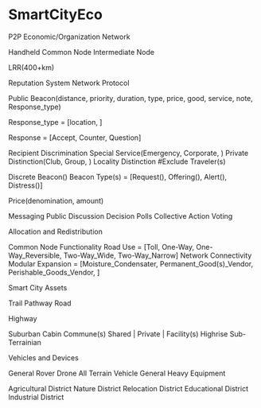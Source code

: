 # SmartCityEco

P2P Economic/Organization Network

Handheld
Common Node
Intermediate Node

LRR(400+km)

Reputation System
Network Protocol



Public Beacon(distance, priority, duration, type, price, good, service, note, Response_type)

Response_type = [location, ]

Response = [Accept, Counter, Question]

Recipient Discrimination
Special Service(Emergency, Corporate, )
Private Distinction(Club, Group, )
Locality Distinction #Exclude Traveler(s)

Discrete Beacon()
Beacon Type(s) = [Request(), Offering(), Alert(), Distress()]




Price(denomination, amount)


Messaging
Public Discussion
Decision Polls
Collective Action Voting

Allocation and Redistribution

Common Node Functionality
Road Use = [Toll, One-Way, One-Way_Reversible, Two-Way_Wide, Two-Way_Narrow]
Network Connectivity
Modular Expansion = [Moisture_Condensater, Permanent_Good(s)_Vendor, Perishable_Goods_Vendor, ]


Smart City Assets

Trail
Pathway
Road

Highway


Suburban
Cabin
Commune(s)
Shared | Private | 
Facility(s)
Highrise
Sub-Terrainian

Vehicles and Devices

General Rover Drone
All Terrain Vehicle
General Heavy Equipment


Agricultural District
Nature District
Relocation District
Educational District
Industrial District
